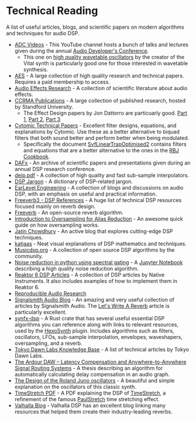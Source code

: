 # Technical Reading

A list of useful articles, blogs, and scientific papers on modern algorithms and techniques for audio DSP.

- [ADC Videos](https://www.youtube.com/c/JUCElibrary/featured) - This YouTube channel hosts a bunch of talks and lectures given during the annual [Audio Developer's Conference](https://audio.dev/).
  - This one on [high quality wavetable oscillators](https://www.youtube.com/watch?v=qlinVx60778) by the creator of the Vital synth is particularly good one for those interested in wavetable synthesis.
- [AES](https://aes2.org/) - A large collection of high quality research and technical papers. Requires a paid membership to access.
- [Audio Effects Research](https://github.com/mcomunita/AFX-Research) - A collection of scientific literature about audio effects.
- [CCRMA Publications](https://ccrma.stanford.edu/papers) - A large collection of published research, hosted by Standford University.
  - The Effect Design papers by Jon Dattorro are particuarly good. [Part 1](https://ccrma.stanford.edu/~dattorro/EffectDesignPart1.pdf), [Part 2](https://ccrma.stanford.edu/~dattorro/EffectDesignPart2.pdf), [Part 3](https://ccrma.stanford.edu/~dattorro/EffectDesignPart3.pdf)
- [Cytomic Technical Papers](https://cytomic.com/technical-papers/) - Excellent filter designs, equations, and explanations by Cytomic. Use these as a better alternative to biquad filters that both sound better and perform better when being modulated.
  - Specifically the document [SvfLinearTrapOptimised2](https://cytomic.com/files/dsp/SvfLinearTrapOptimised2.pdf) contains filters and equations that are a better alternative to the ones in the [RBJ Cookbook](https://webaudio.github.io/Audio-EQ-Cookbook/audio-eq-cookbook.html).
- [DAFx](http://www.dafx.de/) - An archive of scientific papers and presentations given during an annual DSP research conference.
- [deip.pdf](../content/deip.pdf) - A collection of high quality and fast sub-sample interpolators.
- [DSP Jargon](https://github.com/sudara/dspjargon) - A dictionary of DSP-related jargon.
- [EarLevel Engineering](https://www.earlevel.com/main/) - A collection of blogs and discussions on audio DSP, with an emphasis on useful and practical information.
- [Freeverb3 - DSP References](https://freeverb3vst.osdn.jp/ref.shtml) - A huge list of technical DSP resources focused mainly on reverb design.
- [Freeverb](https://ccrma.stanford.edu/~jos/pasp/Freeverb.html) - An open-source reverb algorithm.
- [Introduction to Oversampling for Alias Reduction](https://www.nickwritesablog.com/introduction-to-oversampling-for-alias-reduction/) - An awesome quick guide on how oversampling works.
- [Jatin Chowdhury](https://jatinchowdhury18.medium.com/) - An active blog that explores cutting-edge DSP techniques.
- [katjaas](http://www.katjaas.nl/home/home.html) - Neat visual explanations of DSP mathematics and techniques.
- [Musicdsp.org](https://www.musicdsp.org/en/latest/index.html) - A collection of open source DSP algorithms by the community.
- [Noise reduction in python using spectral gating](https://github.com/timsainb/noisereduce) - A [Jupyter Notebook](https://jupyter.org/) describing a high quality noise reduction algorithm.
- [Reaktor 6 DSP Articles](https://www.native-instruments.com/en/products/komplete/synths/reaktor-6/dsp-articles/) - A collection of DSP articles by Native Instruments. It also includes examples of how to implement them in Reaktor 6.
- [Reproducible Audio Research](https://github.com/faroit/reproducible-audio-research/)
- [Signalsmith Audio Blog](https://signalsmith-audio.co.uk/writing/) - An amazing and very useful collection of articles by Signalsmith Audio. The [Let's Write A Reverb](https://signalsmith-audio.co.uk/writing/2021/lets-write-a-reverb/) article is particularly excellent.
- [synfx-dsp](https://github.com/WeirdConstructor/synfx-dsp) - A Rust crate that has several useful essential DSP algorithms you can reference along with links to relevant resources, used by the [HexoSynth](https://github.com/WeirdConstructor/HexoSynth) plugin. Includes algorithms such as filters, oscillators, LFOs, sub-sample interpolation, envelopes, waveshapers, oversampling, and a reverb.
- [Tokyo Dawn Labs Knowledge Base](https://docs.tokyodawn.net/) - A list of technical articles by Tokyo Dawn Labs.
- [The Ardour DAW – Latency Compensation and Anywhere-to-Anywhere Signal Routing Systems](https://gareus.org/misc/thesis-p8/2017-12-Gareus-Lat.pdf) - A thesis describing an algorithm for automatically calculating delay compensation in an audio graph.
- [The Design of the Roland Juno oscillators](https://blog.thea.codes/the-design-of-the-juno-dco/) - A beautiful and simple explanation on the oscillators of this classic synth.
- [TimeStretch PDF](https://github.com/spluta/TimeStretch/blob/main/NessStretchICMC_Final.pdf) - A PDF explaining the DSP of [TimeStretch](https://github.com/spluta/TimeStretch), a refinement of the famous [PaulStretch](http://hypermammut.sourceforge.net/paulstretch/) time stretching effect.
- [Valhalla Blog](https://valhalladsp.com/blog/) - Valhalla DSP has an excellent blog linking many resources that helped them create their industry-leading reverbs.
